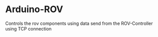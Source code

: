 # Arduino-ROV
Controls the rov components using data send from the ROV-Controller using TCP connection
